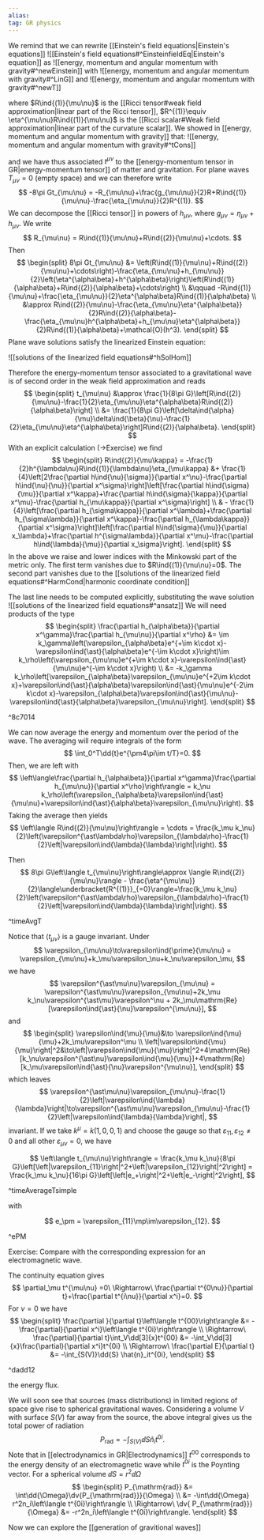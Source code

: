 ```yaml
---
alias:
tag: GR physics
---
```


We remind that we can rewrite [[Einstein's field equations|Einstein's equations]]
![[Einstein's field equations#^EinsteinfieldEq|Einstein's equation]]
as
![[energy, momentum and angular momentum with gravity#^newEinstein]]
with ![[energy, momentum and angular momentum with gravity#^LinG]] and ![[energy, momentum and angular momentum with gravity#^newT]]

where $R\ind{(1)}{\mu\nu}$ is the [[Ricci tensor#weak field approximation|linear part of the Ricci tensor]], $R^{(1)}\equiv \eta^{\mu\nu}R\ind{(1)}{\mu\nu}$ is the [[Ricci scalar#Weak field approximation|linear part of the curvature scalar]].
We showed in [[energy, momentum and angular momentum with gravity]] that:
![[energy, momentum and angular momentum with gravity#^tCons]]

and we have thus associated $t^{\mu\nu}$ to the [[energy-momentum tensor in GR|energy-momentum tensor]] of matter and gravitation. For plane waves $T_{\mu\nu}=0$ (empty space) and we can therefore write
$$
    -8\pi Gt_{\mu\nu} = -R_{\mu\nu}+\frac{g_{\mu\nu}}{2}R+R\ind{(1)}{\mu\nu}-\frac{\eta_{\mu\nu}}{2}R^{(1)}.
$$
We can decompose the [[Ricci tensor]] in powers of $h_{\mu\nu}$, where $g_{\mu\nu} = \eta_{\mu\nu} + h_{\mu\nu}$. We write
$$
    R_{\mu\nu} = R\ind{(1)}{\mu\nu}+R\ind{(2)}{\mu\nu}+\cdots.
$$
Then
$$
\begin{split}
    8\pi Gt_{\mu\nu} &= \left(R\ind{(1)}{\mu\nu}+R\ind{(2)}{\mu\nu}+\cdots\right)-\frac{\eta_{\mu\nu}+h_{\mu\nu}}{2}\left(\eta^{\alpha\beta}+h^{\alpha\beta}\right)\left(R\ind{(1)}{\alpha\beta}+R\ind{(2)}{\alpha\beta}+\cdots\right) \\
    &\qquad -R\ind{(1)}{\mu\nu}+\frac{\eta_{\mu\nu}}{2}\eta^{\alpha\beta}R\ind{(1)}{\alpha\beta} \\
    &\approx R\ind{(2)}{\mu\nu}-\frac{\eta_{\mu\nu}\eta^{\alpha\beta}}{2}R\ind{(2)}{\alpha\beta}-\frac{\eta_{\mu\nu}h^{\alpha\beta}+h_{\mu\nu}\eta^{\alpha\beta}}{2}R\ind{(1)}{\alpha\beta}+\mathcal{O}(h^3).
\end{split}
$$
Plane wave solutions satisfy the linearized Einstein equation:

![[solutions of the linearized field equations#^hSolHom]]

Therefore the energy-momentum tensor associated to a gravitational wave is of second order in the weak field approximation and reads
$$
\begin{split}
    t_{\mu\nu} &\approx \frac{1}{8\pi G}\left[R\ind{(2)}{\mu\nu}-\frac{1}{2}\eta_{\mu\nu}\eta^{\alpha\beta}R\ind{(2)}{\alpha\beta}\right] \\
    &= \frac{1}{8\pi G}\left[\delta\ind{\alpha}{\mu}\delta\ind{\beta}{\nu}-\frac{1}{2}\eta_{\mu\nu}\eta^{\alpha\beta}\right]R\ind{(2)}{\alpha\beta}.
\end{split}
$$
With an explicit calculation ($\rightarrow$Exercise) we find 
$$
\begin{split}
    R\ind{(2)}{\mu\kappa} = -\frac{1}{2}h^{\lambda\nu}R\ind{(1)}{\lambda\nu}\eta_{\mu\kappa} &+ \frac{1}{4}\left[2\frac{\partial h\ind{\nu}{\sigma}}{\partial x^\nu}-\frac{\partial h\ind{\nu}{\nu}}{\partial x^\sigma}\right]\left[\frac{\partial h\ind{\sigma}{\mu}}{\partial x^\kappa}+\frac{\partial h\ind{\sigma}{\kappa}}{\partial x^\mu}-\frac{\partial h_{\mu\kappa}}{\partial x^\sigma}\right] \\ 
    & - \frac{1}{4}\left[\frac{\partial h_{\sigma\kappa}}{\partial x^\lambda}+\frac{\partial h_{\sigma\lambda}}{\partial x^\kappa}-\frac{\partial h_{\lambda\kappa}}{\partial x^\sigma}\right]\left[\frac{\partial h\ind{\sigma}{\mu}}{\partial x_\lambda}+\frac{\partial h^{\sigma\lambda}}{\partial x^\mu}-\frac{\partial h\ind{\lambda}{\mu}}{\partial x_\sigma}\right].
\end{split}
$$
In the above we raise and lower indices with the Minkowski part of the metric only. The first term vanishes due to $R\ind{(1)}{\mu\nu}=0$. The second part vanishes due to the [[solutions of the linearized field equations#^HarmCond|harmonic coordinate condition]]

The last line needs to be computed explicitly, substituting the wave solution
![[solutions of the linearized field equations#^ansatz]]
We will need products of the type
$$
\begin{split}
    \frac{\partial h_{\alpha\beta}}{\partial x^\gamma}\frac{\partial h_{\mu\nu}}{\partial x^\rho} &= \im k_\gamma\left(\varepsilon_{\alpha\beta}e^{+\im k\cdot x}-\varepsilon\ind{\ast}{\alpha\beta}e^{-\im k\cdot x}\right)\im k_\rho\left(\varepsilon_{\mu\nu}e^{+\im k\cdot x}-\varepsilon\ind{\ast}{\mu\nu}e^{-\im k\cdot x}\right) \\
    &= -k_\gamma k_\rho\left[\varepsilon_{\alpha\beta}\varepsilon_{\mu\nu}e^{+2\im k\cdot x}+\varepsilon\ind{\ast}{\alpha\beta}\varepsilon\ind{\ast}{\mu\nu}e^{-2\im k\cdot x}-\varepsilon_{\alpha\beta}\varepsilon\ind{\ast}{\mu\nu}-\varepsilon\ind{\ast}{\alpha\beta}\varepsilon_{\mu\nu}\right].
\end{split}
$$

^8c7014

We can now average the energy and momentum over the period of the wave. The averaging will require integrals of the form
$$
    \int_0^T\dd{t}e^{\pm4\pi\im t/T}=0.
$$
Then, we are left with 
$$
    \left\langle\frac{\partial h_{\alpha\beta}}{\partial x^\gamma}\frac{\partial h_{\mu\nu}}{\partial x^\rho}\right\rangle = k_\nu k_\rho\left(\varepsilon_{\alpha\beta}\varepsilon\ind{\ast}{\mu\nu}+\varepsilon\ind{\ast}{\alpha\beta}\varepsilon_{\mu\nu}\right).
$$
Taking the average then yields
$$
    \left\langle R\ind{(2)}{\mu\nu}\right\rangle = \cdots = \frac{k_\mu k_\nu}{2}\left(\varepsilon^{\ast\lambda\rho}\varepsilon_{\lambda\rho}-\frac{1}{2}\left|\varepsilon\ind{\lambda}{\lambda}\right|\right).
$$

Then
$$
    8\pi G\left\langle t_{\mu\nu}\right\rangle\approx \langle R\ind{(2)}{\mu\nu}\rangle - \frac{\eta^{\mu\nu}}{2}\langle\underbracket{R^{(1)}}_{=0}\rangle=\frac{k_\mu k_\nu}{2}\left(\varepsilon^{\ast\lambda\rho}\varepsilon_{\lambda\rho}-\frac{1}{2}\left|\varepsilon\ind{\lambda}{\lambda}\right|\right).
$$

^timeAvgT

Notice that $\left\langle t_{\mu\nu}\right\rangle$ is a gauge invariant. Under
$$
    \varepsilon_{\mu\nu}\to\varepsilon\ind{\prime}{\mu\nu} = \varepsilon_{\mu\nu}+k_\mu\varepsilon_\nu+k_\nu\varepsilon_\mu,
$$
we have
$$
    \varepsilon^{\ast\mu\nu}\varepsilon_{\mu\nu} = \varepsilon^{\ast\mu\nu}\varepsilon_{\mu\nu}+2k_\mu k_\nu\varepsilon^{\ast\mu}\varepsilon^\nu + 2k_\mu\mathrm{Re}[\varepsilon\ind{\ast}{\nu}\varepsilon^{\mu\nu}],
$$
and
$$
\begin{split}
    \varepsilon\ind{\mu}{\mu}&\to \varepsilon\ind{\mu}{\mu}+2k_\mu\varepsilon^\mu \\
    \left|\varepsilon\ind{\mu}{\mu}\right|^2&\to\left|\varepsilon\ind{\mu}{\mu}\right|^2+4\mathrm{Re}[k_\nu\varepsilon^{\ast\nu}\varepsilon\ind{\mu}{\mu}]+4\mathrm{Re}[k_\mu\varepsilon\ind{\ast}{\nu}\varepsilon^{\mu\nu}],
\end{split}
$$
which leaves
$$
    \varepsilon^{\ast\mu\nu}\varepsilon_{\mu\nu}-\frac{1}{2}\left|\varepsilon\ind{\lambda}{\lambda}\right|\to\varepsilon^{\ast\mu\nu}\varepsilon_{\mu\nu}-\frac{1}{2}\left|\varepsilon\ind{\lambda}{\lambda}\right|,
$$
invariant. If we take $k^\mu=k(1,0,0,1)$ and choose the gauge so that $\varepsilon_{11},\varepsilon_{12}\neq0$ and all other $\varepsilon_{\mu\nu}=0$, we have

$$
    \left\langle t_{\mu\nu}\right\rangle = \frac{k_\mu k_\nu}{8\pi G}\left[\left|\varepsilon_{11}\right|^2+\left|\varepsilon_{12}\right|^2\right] = \frac{k_\mu k_\nu}{16\pi G}\left[\left|e_+\right|^2+\left|e_-\right|^2\right],
$$

^timeAverageTsimple

with

$$
    e_\pm = \varepsilon_{11}\mp\im\varepsilon_{12}.
$$

^ePM


Exercise: Compare with the corresponding expression for an electromagnetic wave.

The continuity equation gives
$$
    \partial_\mu t^{\mu\nu} =0\ \Rightarrow\ \frac{\partial t^{0\nu}}{\partial t}+\frac{\partial t^{i\nu}}{\partial x^i}=0.
$$
For $\nu=0$ we have
$$
\begin{split}
    \frac{\partial }{\partial t}\left\langle t^{00}\right\rangle &= -\frac{\partial}{\partial x^i}\left\langle t^{0i}\right\rangle \\
    \Rightarrow\ \frac{\partial}{\partial t}\int_V\dd[3]{x}t^{00}  &= -\int_V\dd[3]{x}\frac{\partial}{\partial x^i}t^{0i} \\
    \Rightarrow\ \frac{\partial E}{\partial t} &= -\int_{S(V)}\dd{S} \hat{n}_it^{0i},
\end{split}
$$

^dadd12

the energy flux.

We will soon see that sources (mass distributions) in limited regions of space give rise to spherical gravitational waves. Considering a volume $V$ with surface $S(V)$ far away from the source, the above integral gives us the total power of radiation
$$
    P_{\mathrm{rad}} = -\int_{S(V)}\dd{S}\hat{n}_it^{0i}.
$$
Note that in [[electrodynamics in GR|Electrodynamics]] $t^{00}$ corresponds to the energy density of an electromagnetic wave while $t^{0i}$ is the Poynting vector. 
For a spherical volume $\dd{S}=r^2\dd{\Omega}$
$$
\begin{split}
    P_{\mathrm{rad}} &= \int\dd{\Omega}\dv{P_{\mathrm{rad}}}{\Omega} \\
    &= -\int\dd{\Omega} r^2n_i\left\langle t^{0i}\right\rangle \\
    \Rightarrow\ \dv{ P_{\mathrm{rad}}}{\Omega} &= -r^2n_i\left\langle t^{0i}\right\rangle.
\end{split}
$$

Now we can explore the [[generation of gravitional waves]]
